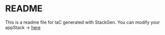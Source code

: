 # README
This is a readme file for IaC generated with StackGen.
You can modify your appStack -> [here](http://main.dev.stackgen.com/appstacks/f0dfa451-c317-4bb3-a819-736d435c990c)
